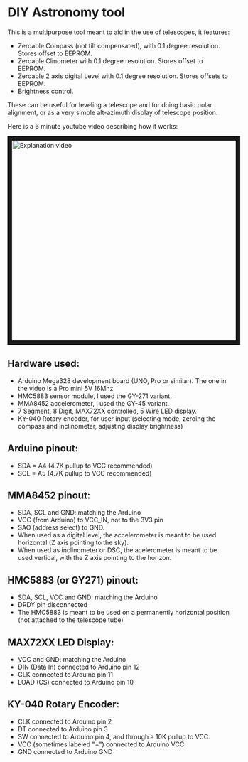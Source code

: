 # DIY Astronomy tool
This is a multipurpose tool meant to aid in the use of telescopes, it features:

* Zeroable Compass (not tilt compensated), with 0.1 degree resolution. Stores offset to EEPROM.
* Zeroable Clinometer with 0.1 degree resolution. Stores offset to EEPROM.
* Zeroable 2 axis digital Level with 0.1 degree resolution.  Stores offsets to EEPROM.
* Brightness control.

These can be useful for leveling a telescope and for doing basic polar alignment, or as a very simple alt-azimuth display of telescope position.

Here is a 6 minute youtube video describing how it works:

<a href="https://youtu.be/bIwke95pRPY" target="_blank"><img src="https://raw.githubusercontent.com/vlaate/ledDSC/master/IMG_20170520_213607.jpg" 
alt="Explanation video" width="600" height="450" border="10" /></a>

## Hardware used:
* Arduino Mega328 development board (UNO, Pro or similar). The one in the video is a Pro mini 5V 16Mhz
* HMC5883 sensor module, I used the GY-271 variant.
* MMA8452 accelerometer, I used the GY-45 variant.
* 7 Segment, 8 Digit, MAX72XX controlled, 5 Wire LED display.
* KY-040 Rotary encoder, for user input (selecting mode, zeroing the compass and inclinometer, adjusting display brightness)

## Arduino pinout:
* SDA = A4   (4.7K pullup to VCC recommended)
* SCL = A5   (4.7K pullup to VCC recommended)

## MMA8452 pinout:
* SDA, SCL and GND: matching the Arduino
* VCC (from Arduino) to VCC_IN, not to the 3V3  pin
* SAO (address select) to GND.
* When used as a digital level, the accelerometer is meant to be used horizontal (Z axis pointing to the sky).
* When used as inclinometer or DSC, the acelerometer is meant to be used vertical, with the Z axis pointing to the horizon.

## HMC5883 (or GY271) pinout:
* SDA, SCL, VCC and GND: matching the Arduino
* DRDY pin disconnected
* The HMC5883 is meant to be used on a permanently horizontal position (not attached to the telescope tube)

## MAX72XX LED Display:
* VCC and GND: matching the Arduino
* DIN (Data In) connected to Arduino pin 12
* CLK connected to Arduino pin 11
* LOAD (CS) connected to Arduino pin 10

## KY-040 Rotary Encoder:
* CLK connected to Arduino pin 2
* DT connected to Arduino pin 3
* SW connected to Arduino pin 4, and through a 10K pullup to VCC.
* VCC (sometimes labeled "+") connected to Arduino VCC
* GND connected to Arduino GND
